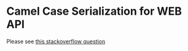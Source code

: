 Camel Case Serialization for WEB API
===============================

Please see [this stackoverflow question](http://stackoverflow.com/questions/26595857/formatting-json-correctly-with-web-api-get/26595960)

